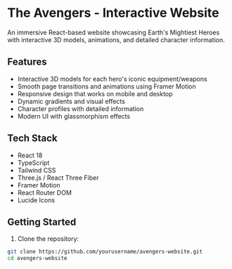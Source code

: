 # The Avengers - Interactive Website

An immersive React-based website showcasing Earth's Mightiest Heroes with interactive 3D models, animations, and detailed character information.

## Features

- Interactive 3D models for each hero's iconic equipment/weapons
- Smooth page transitions and animations using Framer Motion 
- Responsive design that works on mobile and desktop
- Dynamic gradients and visual effects
- Character profiles with detailed information
- Modern UI with glassmorphism effects

## Tech Stack

- React 18
- TypeScript
- Tailwind CSS
- Three.js / React Three Fiber
- Framer Motion
- React Router DOM
- Lucide Icons

## Getting Started

1. Clone the repository:
```bash
git clone https://github.com/yourusername/avengers-website.git
cd avengers-website
